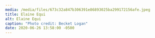 ```yaml
---
media: /media/files/673c32a847b306391e86893025ba299172156afe.jpeg
title: Elaine Equi
alt: Elaine Equi
caption: "Photo credit: Becket Logan"
date: 2020-06-26 13:58:00 -0500
---
```

